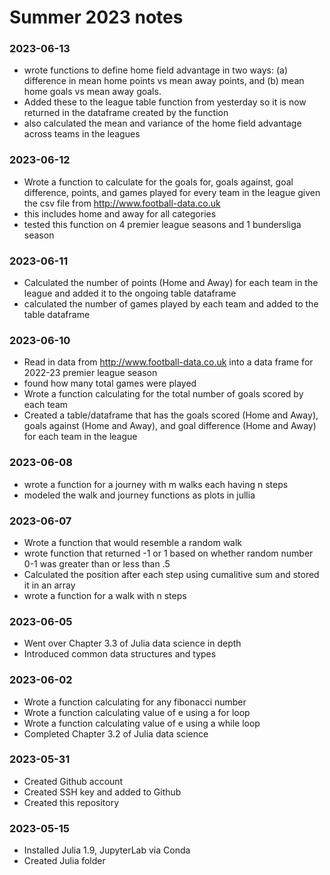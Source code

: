 # Summer 2023 notes
### 2023-06-13
- wrote functions to define home field advantage in two ways: (a) difference in mean home points vs mean away points, and (b) mean home goals vs mean away goals.
- Added these to the league table function from yesterday so it is now returned in the dataframe created by the function
- also calculated the mean and variance of the home field advantage across teams in the leagues
### 2023-06-12
- Wrote a function to calculate for the goals for, goals against, goal difference, points, and games played for every team in the league given the csv file from http://www.football-data.co.uk
- this includes home and away for all categories
- tested this function on 4 premier league seasons and 1 bundersliga season
### 2023-06-11
- Calculated the number of points (Home and Away) for each team in the league and added it to the ongoing table dataframe
- calculated the number of games played by each team and added to the table dataframe
### 2023-06-10
- Read in data from http://www.football-data.co.uk into a data frame for 2022-23 premier league season
- found how many total games were played
- Wrote a function calculating for the total number of goals scored by each team
- Created a table/dataframe that has the goals scored (Home and Away), goals against (Home and Away), and goal difference (Home and Away) for each team in the league 
### 2023-06-08
- wrote a function for a journey with m walks each having n steps
- modeled the walk and journey functions as plots in jullia
### 2023-06-07
- Wrote a function that would resemble a random walk
- wrote function that returned -1 or 1 based on whether random number 0-1 was greater than or less than .5
- Calculated the position after each step using cumalitive sum and stored it in an array
- wrote a function for a walk with n steps
### 2023-06-05
- Went over Chapter 3.3 of Julia data science in depth
- Introduced common data structures and types

### 2023-06-02
- Wrote a function calculating for any fibonacci number
- Wrote a function calculating value of e using a for loop
- Wrote a function calculating value of e using a while loop
- Completed Chapter 3.2 of Julia data science

### 2023-05-31

- Created Github account
- Created SSH key and added to Github
- Created this repository

### 2023-05-15

- Installed Julia 1.9, JupyterLab via Conda
- Created Julia folder


